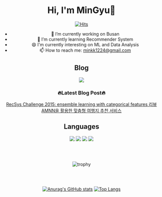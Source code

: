 <div align="center">


# Hi, I'm MinGyu👋

[![Hits](https://hits.seeyoufarm.com/api/count/incr/badge.svg?url=https%3A%2F%2Fgithub.com%2Fotch80&count_bg=%2379C83D&title_bg=%23555555&icon=&icon_color=%23E7E7E7&title=hits&edge_flat=false)](https://hits.seeyoufarm.com)

- 🔭 I’m currently working on Busan
- 🌱 I’m currently learning Recommender System   
- 😄 I'm currently interesting on ML and Data Analysis  
- 📫 How to reach me: minkk1224@gmail.com  

## Blog

<a href="https://otch80.github.io/" target="_blank"><img src="https://img.shields.io/badge/otch's Blog-23E7E7E7"></a>

### 🔥Latest Blog Post🔥
[RecSys Challenge 2015: ensemble learning with categorical features 리뷰](https://otch80.github.io/recommend%20system/Recsys-challenge-2015/) <br>
[AMNN을 활용한 맞춤형 여행지 추천 서비스](https://otch80.github.io/recommend%20system/%EC%97%AC%ED%96%89%EC%A7%80%EC%B6%94%EC%B2%9C/) <br>


## Languages
<img src="https://img.shields.io/badge/Python-3776AB?style=flat-square&logo=Python&logoColor=white"/> <img src="https://img.shields.io/badge/Node.js-339933?style=flat-square&logo=Node.js&logoColor=white"/> <img src="https://img.shields.io/badge/Spring Boot-6DB33F?style=flat-square&logo=Spring Boot&logoColor=white"/> <img src="https://img.shields.io/badge/java-007396?style=flat-square&logo=Spring Boot&logoColor=white"/> 

<br>
<br>
  
![trophy](https://github-profile-trophy.vercel.app/?username=otch80)

<br>
<br>

[![Anurag's GitHub stats](https://github-readme-stats.vercel.app/api?username=otch80&theme=gruvbox)](https://github.com/anuraghazra/github-readme-stats) [![Top Langs](https://github-readme-stats.vercel.app/api/top-langs/?username=otch80&layout=compact)](https://github.com/anuraghazra/github-readme-stats)

</div>
